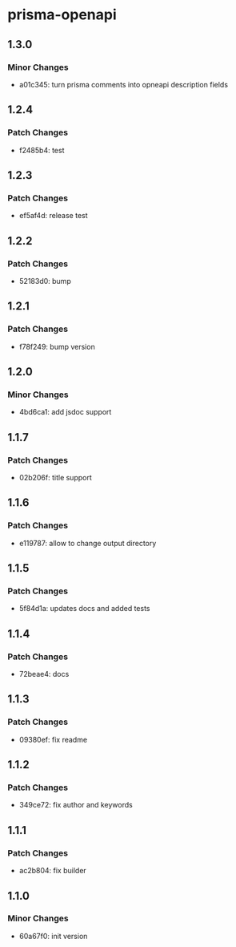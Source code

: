 # prisma-openapi

## 1.3.0

### Minor Changes

- a01c345: turn prisma comments into opneapi description fields

## 1.2.4

### Patch Changes

- f2485b4: test

## 1.2.3

### Patch Changes

- ef5af4d: release test

## 1.2.2

### Patch Changes

- 52183d0: bump

## 1.2.1

### Patch Changes

- f78f249: bump version

## 1.2.0

### Minor Changes

- 4bd6ca1: add jsdoc support

## 1.1.7

### Patch Changes

- 02b206f: title support

## 1.1.6

### Patch Changes

- e119787: allow to change output directory

## 1.1.5

### Patch Changes

- 5f84d1a: updates docs and added tests

## 1.1.4

### Patch Changes

- 72beae4: docs

## 1.1.3

### Patch Changes

- 09380ef: fix readme

## 1.1.2

### Patch Changes

- 349ce72: fix author and keywords

## 1.1.1

### Patch Changes

- ac2b804: fix builder

## 1.1.0

### Minor Changes

- 60a67f0: init version

